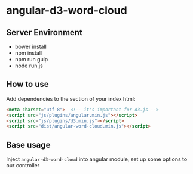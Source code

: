 # angular-d3-word-cloud

## Server Environment ##
* bower install
* npm install 
* npm run gulp
* node run.js

## How to use ##
Add dependencies to the <head> section of your index html:

```html
<meta charset="utf-8">  <!-- it's important for d3.js -->
<script src="js/plugins/angular.min.js"></script>
<script src="js/plugins/d3.min.js"></script>
<script src="dist/angular-word-cloud.min.js"></script>
```
## Base usage ##
Inject `angular-d3-word-cloud` into angular module, set up some options to our controller
```javascript

```